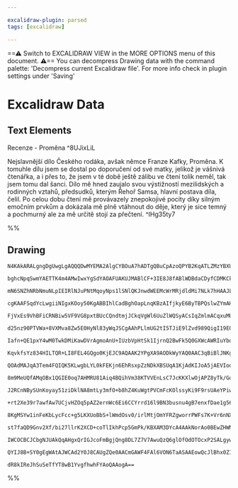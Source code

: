 ```yaml
---

excalidraw-plugin: parsed
tags: [excalidraw]

---
```

==⚠  Switch to EXCALIDRAW VIEW in the MORE OPTIONS menu of this document. ⚠== You can decompress Drawing data with the command palette: 'Decompress current Excalidraw file'. For more info check in plugin settings under 'Saving'


# Excalidraw Data
## Text Elements
Recenze - Proměna ^8UJixLiL

Nejslavnější dílo Českého rodáka, avšak němce Franze Kafky, Proměna. K tomuhle dílu jsem se dostal po doporučení od své
matky, jelikož je vášnivá čtenářka, a i přes to, že jsem v té době ještě zálibu ve čtení tolik neměl, tak jsem tomu dal šanci.
Dílo mě hned zaujalo svou výstižností mezilidských a rodinných vztahů, předsudků, kterým Řehoř Samsa, hlavní postava díla, čelil.
Po celou dobu čtení mě provávazely znepokojivé pocity díky silným emočním prvkům a dokázala mě plně vtáhnout do děje, který je sice
temný a pochmurný ale za mě určitě stojí za přečtení. ^IHg35ty7

%%
## Drawing
```compressed-json
N4KAkARALgngDgUwgLgAQQQDwMYEMA2AlgCYBOuA7hADTgQBuCpAzoQPYB2KqATLZMzYBXUtiRoIACyhQ4zZAHoFAc0JRJQgEYA6bGwC2CgF7N6hbEcK4OCtptbErHALRY8RMpWdx8Q1TdIEfARcZgRmBShcZQUebQBWbR4aOiCEfQQOKGZuAG1wMFAwYuh4cXQoLCgU4shGFnYuNABGeIAGfhL61k4AOU4xbh5mgBYeeIBOAHY2gGYpzshCDmIs

bghcNpqSwmYAETTK4m4AMwIwxYgSdYAOAFUAKUJMABlCF+3IE8J8fABlWDBdaCDyfCDMKCkNgAawQAHUSOohpcIVDYQCYECJCDrpcoX5JBxwjkWpc2HBcNg1DBuM02h0CpBrMosagGbUIJhuM4ZnEJjcJm0eMMRvFZm1mjdLjS0M55olJlMJgA2No3MY3eZSxngyEwhAAYTY+DYpHWAGJmggrVawZpKdDlPiVkaTWaJJDrMwKYEsmCKIjJEMpjck

mN6SNZhNRbNmuNLpIEIRlNJuPNtMqoyNps1lSNlQKJnwdWEEMcWrMRjdldMi7NLk7hHAAJLEEmoXIAXUuJ3IGVb3A4Ql+eOEKyJzHbQ5HOs0Y+IAFFghksu2u5chHBiLgjrSprMeDdNcMVXTLkQONDB8P8Oe2NhYeXUGd8BcdSdOFA/oQjOVxdpmkAxV92aKZ4maCZZniHtPwAMVwfQfhlVBoJ1SpMGqCQACUEDEDhf1QZxUAABShfRAGxADhcDB

cgKAAFSqdYcLwgiiNIgxKOoy50KgABBIhlCadBghOapLnqKBzAIfjkyE6ByTBPQslwZYmAHNBp1vHVTWTZYCAYjCmNwzJWJIsjOLBXAhCgNgcNYX9uEhIQEHPVSAAkkxTTDUGaJJ4gKABfToihKWBEHWC8kHEpgeiE1p2S6GLGn6DhBhaOMhXAyCJkuZZVi5CRcGSXL9kOMtTnOFydWuCQAC1egmOAphgE5eOYNoVIoCgEAeG5oWcOYwW+X4MVZc

FjVxEs9VhBFiCRNBiw5VF9VG8pxtBUcCQndtmjJCkqVgWl6UuZlWQSyACsIqZmlmACqxuMU6TpeJ4mVaVuVmWZQ0g7MeEgh7NRDFFpsNY1TQtG1rSi2cHUbIQXTB90KnIDhvVwX0xJ1AM5qDNB2gVJUj2VeIbjA6Y3p1RNk1TFptBuNpXrGUUeDaflJlelEEHKloRlFUDINjBt8RbNs8m7d8+wQdTUE0zbx2JbgQtCsohkZILZ3nJd0kybIxY3Lc

d25nz90PTVWa+8VXMva8Zw5E0HyNl83yWqJSCgAAhPLlmUG2tI5TJiE9lZvd989QigI19EQmQy2Ithlm82WpvRvjSChChE1wJ8k/9lZeLTtgM5CbOb0uOB49XPJGTAfJamKc76+r8W69ruv8YSQnqxJsmpgpuuwGcXz6cZnhmdZh6JlepvGU7QLgrQlWPUY6KGk4bhIIWHVumSgZyklHgDxuP6lVylY1kK2YwV2A5gl3NAnaqjkavQZs3OUKDYCm

Iafn+QE1pxY4wM0TwkDMiKawDVrAgmoAnU+IUzbVpHtSk1IjrnQ2BwFk5Q0GXWcAWRIuYbqT3NvEHgUxN4cmQnKA+dNNRE3AiQ16D0gH6ldODCQlooa2kuPaB8cMEZunWJ6VGPodb+lAS0P6t0bqk2yjGOMqEORUy8rSeMJYuZPjjBbasExdo6jhiLNczcSi9gQlLEutsSjOmIAgjSpcNbw0XMuHWhj9bbjvsbQ+6pRijCmItEoF4ry2IsZAe2j4

KqvkfsYz834HILTQR+LI8FEL4GQgo0KjEJC9AQAAK2YPgXA9AODkWyYAQ0AAC3qBiBlJNKgQAMIDhGhAAS8kGwVAUJiAAEPoS4GoKgApJTcDQhluRfQYhUCwRRgRAA0rgE40IYC9PYhRKi2hUBTNQDZfQQhJDBEqdUoQqBcnpFQGESpbAIQEFQOXM55dSBCEALCAmQKlsGICc+gjSAA6HB9A7nmb07JQRCDQjYIAP0BDkIFQPQDpJSOCEChage5l

QOAdMAJqA3Tem4FQIQK5KLwgbLYL0kFEKjn6EhRsxpZzNDkXBSUqA1KjAdKIJoA5jAEVIoqTZIgQyiQUVvBswZhywiks2Qc7c+BUADNSoQbQXy9jVNaRRVAhIyyoCMFZbJBBWmmGEJCgAvxCQgIKODnKgBUjIlgPDMGhLq7Akg+ltJecsDgNq7X0CMFESQgB7QF6XAXFbYhDEGhN61A0JKikF1aSwAGoAIBaSi1AfwELMB6Uq/JhSKnlwufQTFVT

8m9MeUQfAMqOBx1QGIE0oq7AHMRU81Aiq4BQihVm38KTVVEnLsC7JcKKXlwOjAPZ8yTk/GdaS9IbB7kcDKaS+t9Ag2kuzTCDpar8m1upT4IpkKoAdMJMIKAZzKnFJciGsNurwWDrEF8yo+hnX2p7ZILZpBr0EAhWqldqARD3LUNSiEbBskVJfb6hA1aJ3aBopQAy3kIBZNyamoppSKk5tafUq1zTWntK6cm/pAqimjIhRM6w0zZl/LMhxFZaz8Vb

J2RCnNBySUnKoyay51ziDklNA8mtLy3mfO+b8hZ4KuWgtPVCmFcKOlssyKi9F9rsUAeYPiwlxKhVkqgBS5jVKaV0tVYywgzLIUQqAxyia3L0jkT5VEIZtGRWVMuZKqkRa5U1MVcq15aqhAapqdqll+rJJGpNWahAFqSBWpdfa9pTrgtuo9cGgD/rA3BtDUwCNqBo2xvjYm5NOyCkTquQxrNezc0IsBYWr5Jay06tU1W9lr761sEbbgZtfajBtphD

+rt2Xe39r7awfAw7UCjvHZOq5pAZ2ernWc6Ei6CCYrrd16l9BN3busnu4gB7enxfDae1g56sjpEfW1u9IhH27JfYq99n6Tk2V/aqzFAH9Mge4lUGSgkIoIFEmCCSUl8CPbkjZOAilPwqSJKQaWOcSg6X8PpDJ6AoN5My8U8peXEMNJQw6zpknMPcpGWMvD+EIUzLmbxpZnFVnrJFZRvLNHFOnOYxc8VTGWN3MeVljjpguM/KgERgF/GwUAshdC2F

8KgMSYw1inFeKbLycFcc+g5LKXUoBbS+lWmdOsv0/irlMtjOmYFRZgworrPWFs7K+Vr6nNXdc5qt5Or6BecNcaiEfmAttmtbakLjqODOpdxF3AXqfV+uYAGoNq3j1RpjWwONCb9BJt6RltN2XM3Zuqcm/NPwi0laCGVytYmst1obR0ptQQGtNY7a1nt1IOuDu64lvrE6p1Ddnfa5j42l1TdXTNjdW7jWLeY/ugFQeEsbfMAgC9O2T3XfvPth9o+j

st7faQD9Gnv2Xf/bi27llrK2XCD+coTlIkhPcp5GmPk/KBXAM3DYcA4AAkNorAo0BEwZHWNuUgV5OgMEIAgCg7tYZWNYUjCA5oThACgDtgIBsARAMZmxL0ARgFf8IZOFoYSgwC04dZID0gv9eEf9EZBEUY0YMYQCkCIDL1YIf5IFsRoF8DwCUCoCQZZp5peBX8CCqD0hoCVo/4oENpb9GCshUD9AsJhB4EFZSRODKDuDL0AB5faFBFoY6YQ5A0Q9

IWCOCBCJCbgNJUAkQqAHgxQrIGJcoFmBgjQng8DL7Z7V7AwuQzQ6glOfOdOTOcxP2SALgyw9IBcPOAuIuLOdYdGdOCgiwngmwwuOiRedAKxEA5gbAKEX4AADW4GuimAzGVD+kmAPhuglBylv3CMiPwAAE1VC5htBzZCwiY5gN5X8jA2ADAb8OQs1fA94AI2he4ow55ZDCD0g+CHEbEQj5wQCnQSBdChgEoIBejiAAQEBfs8ZX9hiABZF5BAVw3AT

QYIJ8B+SY0gEgWAtAJWCAd2Y0J8CAUgZQe0AACmGAWF4FAl6VON6TaASAAEowQcJlBhx0Z1gDjjiD4OheBLYvjPibj4h7jmjECNCWDYQJDJJOApw7FjFJYcIz41iMEqiShMgFiljHI7ld9QCiBxiNl0TLgqIH80Ad8yRrJIo0TnJATIA7AAVsBsg/gqI4AZjVh5jFjHZKpX9KRJJGA6IKj8BETIAwp/40gaTGhFIhBv19AgjwogkHCQl7wwl742S

dR8kIReJhSuSeTfYT8wB1YvgfhwhFYAoQAAogA==
```
%%